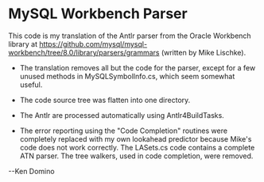 ﻿# MySQL Workbench Parser

This code is my translation of the Antlr parser from
the Oracle Workbench library
at https://github.com/mysql/mysql-workbench/tree/8.0/library/parsers/grammars (written by
Mike Lischke).

* The translation removes all but the code for the parser, except
for a few unused methods in MySQLSymbolInfo.cs, which seem somewhat useful.

* The code source tree was flatten into one directory.

* The Antlr are processed automatically using Antlr4BuildTasks.

* The error reporting using the "Code Completion" routines were completely replaced with my
own lookahead predictor because Mike's code does not work correctly. The
LASets.cs code contains a complete ATN parser. The tree walkers,
used in code completion, were removed.

--Ken Domino